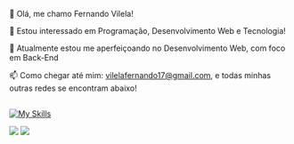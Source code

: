 👋 Olá, me chamo Fernando Vilela!

👀 Estou interessado em Programação, Desenvolvimento Web e Tecnologia!

🌱 Atualmente estou me aperfeiçoando no Desenvolvimento Web, com foco em Back-End 

📫 Como chegar até mim: vilelafernando17@gmail.com, e todas minhas outras redes se encontram abaixo! 

##
  [![My Skills](https://skillicons.dev/icons?i=java,js,html,css,python)](https://skillicons.dev)
  


<a href="https://www.linkedin.com/in/fernando-vilela-de-miranda-albuquerque-21b459127/" target="_blank"><img src="https://img.shields.io/badge/LinkedIn-0077B5?style=for-the-badge&logo=linkedin&logoColor=white)"></a>  <a href = "mailto:vilelafernando17@gmail.com"><img src="https://img.shields.io/badge/Gmail-D14836?style=for-the-badge&logo=gmail&logoColor=white"></a>
